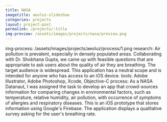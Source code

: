 ```yaml
---
title: NASA
imagetitle: aeoluz-slideshow
categories: projects
layout: project-post
permalink: /projects/:title
img-preview: /assets/images/projects/nasa/preview.png
---
```


img-process: /assets/images/projects/aeoluz/process/1.png
research: Air pollution is prevalent, especially in densely populated areas. Collaborating with Dr. Shobhana Gupta, we came up with feasible questions that are appropriate to ask users about the quality of air they are breathing. The target audience is widespread. This application has a neutral scope and is intended for anyone who has access to an iOS device.
tools: Adobe Illustrator, Adobe Photoshop, Xcode, Objective-C
process: As a NASA Datanaut, I was assigned the task to develop an app that crowd-sources information for comparing changes in environmental factors, such as temperature, relative humidity, air pollution, with occurrence of symptoms of allergies and respiratory diseases. This is an iOS prototype that stores information using Google's Firebase. The application displays a qualitative survey asking for the user's breathing rate. 